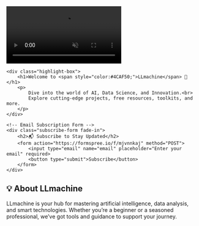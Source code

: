 <!-- Hero Section with Background Video --><section id="hero" class="fade-in">    <div id="background-video">        <video autoplay loop muted playsinline>            <source src="{{ '/assets/videos/background-video.mp4' | relative_url }}" type="video/mp4">            Your browser does not support the video tag.        </video>    </div>    <div class="highlight-box">        <h1>Welcome to <span style="color:#4CAF50;">LLmachine</span> 🚀</h1>        <p>            Dive into the world of AI, Data Science, and Innovation.<br>            Explore cutting-edge projects, free resources, toolkits, and more.        </p>    </div>    <!-- Email Subscription Form -->    <div class="subscribe-form fade-in">        <h2>📬 Subscribe to Stay Updated</h2>        <form action="https://formspree.io/f/mjvnnkaj" method="POST">            <input type="email" name="email" placeholder="Enter your email" required>            <button type="submit">Subscribe</button>        </form>    </div></section><!-- Optional Sections Below --><section id="about-home" class="fade-in">    <div class="highlight-box">        <h2>💡 About LLmachine</h2>        <p>            LLmachine is your hub for mastering artificial intelligence, data analysis, and smart technologies. Whether you’re a beginner or a seasoned professional, we’ve got tools and guidance to support your journey.        </p>    </div></section>